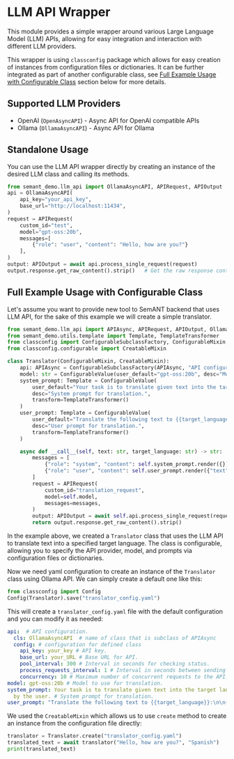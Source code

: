 # LLM API Wrapper
This module provides a simple wrapper around various Large Language Model (LLM) APIs, allowing for easy integration and interaction with different LLM providers.

This wrapper is using `classconfig` package which allows for easy creation of instances from configuration files or dictionaries. It can be further integrated as part of another configurable class, see [Full Example Usage with Configurable Class](#full-example-usage-with-configurable-class) section below for more details.

## Supported LLM Providers
- OpenAI (`OpenAsyncAPI`) - Async API for OpenAI compatible APIs
- Ollama (`OllamaAsyncAPI`) - Async API for Ollama

## Standalone Usage
You can use the LLM API wrapper directly by creating an instance of the desired LLM class and calling its methods.

```python
from semant_demo.llm_api import OllamaAsyncAPI, APIRequest, APIOutput
api = OllamaAsyncAPI(
    api_key="your_api_key",
    base_url="http://localhost:11434",
)
request = APIRequest(
    custom_id="test",
    model="gpt-oss:20b",
    messages=[
        {"role": "user", "content": "Hello, how are you?"}
    ],
)
output: APIOutput = await api.process_single_request(request)
output.response.get_raw_content().strip()   # Get the raw response content regardless of the provider
```

## Full Example Usage with Configurable Class
Let's assume you want to provide new tool to SemANT backend that uses LLM API, for the sake of this example we will create a simple translator.

```python
from semant_demo.llm_api import APIAsync, APIRequest, APIOutput, OllamaAsyncAPI
from semant_demo.utils.template import Template, TemplateTransformer
from classconfig import ConfigurableSubclassFactory, ConfigurableMixin, ConfigurableValue
from classconfig.configurable import CreatableMixin

class Translator(ConfigurableMixin, CreatableMixin):
    api: APIAsync = ConfigurableSubclassFactory(APIAsync, "API configuration.", user_default=OllamaAsyncAPI)
    model: str = ConfigurableValue(user_default="gpt-oss:20b", desc="Model to use for translation.")
    system_prompt: Template = ConfigurableValue(
        user_default="Your task is to translate given text into the target language specified by the user.",
        desc="System prompt for translation.",
        transform=TemplateTransformer()
    )
    user_prompt: Template = ConfigurableValue(
        user_default="Translate the following text to {{target_language}}:\n\n{{text}}",
        desc="User prompt for translation.",
        transform=TemplateTransformer()
    )

    async def __call__(self, text: str, target_language: str) -> str:
        messages = [
            {"role": "system", "content": self.system_prompt.render({})},
            {"role": "user", "content": self.user_prompt.render({"text": text, "target_language": target_language})},
        ]
        request = APIRequest(
            custom_id="translation_request",
            model=self.model,
            messages=messages,
        )
        output: APIOutput = await self.api.process_single_request(request)
        return output.response.get_raw_content().strip()
```

In the example above, we created a `Translator` class that uses the LLM API to translate text into a specified target language. The class is configurable, allowing you to specify the API provider, model, and prompts via configuration files or dictionaries.

Now we need yaml configuration to create an instance of the `Translator` class using Ollama API. We can simply create a default one like this:

```python
from classconfig import Config
Config(Translator).save("translator_config.yaml")
```

This will create a `translator_config.yaml` file with the default configuration and you can modify it as needed:

```yaml
api:  # API configuration.
  cls: OllamaAsyncAPI  # name of class that is subclass of APIAsync
  config: # configuration for defined class
    api_key: your_key # API key.
    base_url: your_URL # Base URL for API.
    pool_interval: 300 # Interval in seconds for checking status.
    process_requests_interval: 1 # Interval in seconds between sending requests when processed synchronously.
    concurrency: 10 # Maximum number of concurrent requests to the API. This is used with async processing.
model: gpt-oss:20b # Model to use for translation.
system_prompt: Your task is to translate given text into the target language specified
  by the user. # System prompt for translation.
user_prompt: "Translate the following text to {{target_language}}:\n\n{{text}}" # User prompt for translation.
```
We used the `CreatableMixin` which allows us to use `create` method to create an instance from the configuration file directly:

```python
translator = Translator.create("translator_config.yaml")
translated_text = await translator("Hello, how are you?", "Spanish")
print(translated_text)
```                                         